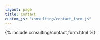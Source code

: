 ```yaml
---
layout: page
title: Contact
custom_js: "consulting/contact_form.js"
---
```


{% include consulting/contact_form.html %}
